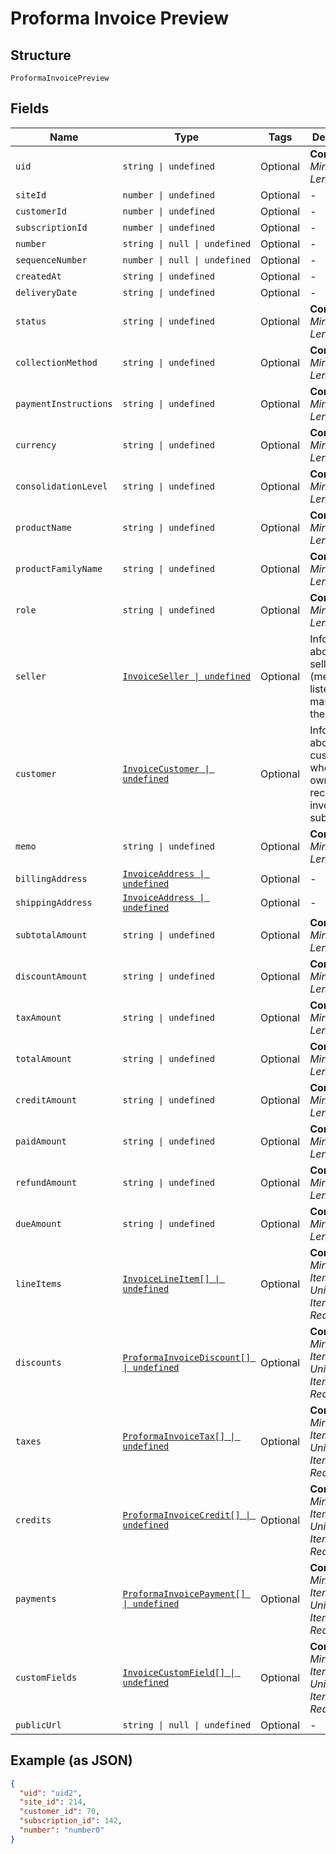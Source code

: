 
# Proforma Invoice Preview

## Structure

`ProformaInvoicePreview`

## Fields

| Name | Type | Tags | Description |
|  --- | --- | --- | --- |
| `uid` | `string \| undefined` | Optional | **Constraints**: *Minimum Length*: `1` |
| `siteId` | `number \| undefined` | Optional | - |
| `customerId` | `number \| undefined` | Optional | - |
| `subscriptionId` | `number \| undefined` | Optional | - |
| `number` | `string \| null \| undefined` | Optional | - |
| `sequenceNumber` | `number \| null \| undefined` | Optional | - |
| `createdAt` | `string \| undefined` | Optional | - |
| `deliveryDate` | `string \| undefined` | Optional | - |
| `status` | `string \| undefined` | Optional | **Constraints**: *Minimum Length*: `1` |
| `collectionMethod` | `string \| undefined` | Optional | **Constraints**: *Minimum Length*: `1` |
| `paymentInstructions` | `string \| undefined` | Optional | **Constraints**: *Minimum Length*: `1` |
| `currency` | `string \| undefined` | Optional | **Constraints**: *Minimum Length*: `1` |
| `consolidationLevel` | `string \| undefined` | Optional | **Constraints**: *Minimum Length*: `1` |
| `productName` | `string \| undefined` | Optional | **Constraints**: *Minimum Length*: `1` |
| `productFamilyName` | `string \| undefined` | Optional | **Constraints**: *Minimum Length*: `1` |
| `role` | `string \| undefined` | Optional | **Constraints**: *Minimum Length*: `1` |
| `seller` | [`InvoiceSeller \| undefined`](../../doc/models/invoice-seller.md) | Optional | Information about the seller (merchant) listed on the masthead of the invoice. |
| `customer` | [`InvoiceCustomer \| undefined`](../../doc/models/invoice-customer.md) | Optional | Information about the customer who is owner or recipient the invoiced subscription. |
| `memo` | `string \| undefined` | Optional | **Constraints**: *Minimum Length*: `1` |
| `billingAddress` | [`InvoiceAddress \| undefined`](../../doc/models/invoice-address.md) | Optional | - |
| `shippingAddress` | [`InvoiceAddress \| undefined`](../../doc/models/invoice-address.md) | Optional | - |
| `subtotalAmount` | `string \| undefined` | Optional | **Constraints**: *Minimum Length*: `1` |
| `discountAmount` | `string \| undefined` | Optional | **Constraints**: *Minimum Length*: `1` |
| `taxAmount` | `string \| undefined` | Optional | **Constraints**: *Minimum Length*: `1` |
| `totalAmount` | `string \| undefined` | Optional | **Constraints**: *Minimum Length*: `1` |
| `creditAmount` | `string \| undefined` | Optional | **Constraints**: *Minimum Length*: `1` |
| `paidAmount` | `string \| undefined` | Optional | **Constraints**: *Minimum Length*: `1` |
| `refundAmount` | `string \| undefined` | Optional | **Constraints**: *Minimum Length*: `1` |
| `dueAmount` | `string \| undefined` | Optional | **Constraints**: *Minimum Length*: `1` |
| `lineItems` | [`InvoiceLineItem[] \| undefined`](../../doc/models/invoice-line-item.md) | Optional | **Constraints**: *Minimum Items*: `1`, *Unique Items Required* |
| `discounts` | [`ProformaInvoiceDiscount[] \| undefined`](../../doc/models/proforma-invoice-discount.md) | Optional | **Constraints**: *Minimum Items*: `1`, *Unique Items Required* |
| `taxes` | [`ProformaInvoiceTax[] \| undefined`](../../doc/models/proforma-invoice-tax.md) | Optional | **Constraints**: *Minimum Items*: `1`, *Unique Items Required* |
| `credits` | [`ProformaInvoiceCredit[] \| undefined`](../../doc/models/proforma-invoice-credit.md) | Optional | **Constraints**: *Minimum Items*: `1`, *Unique Items Required* |
| `payments` | [`ProformaInvoicePayment[] \| undefined`](../../doc/models/proforma-invoice-payment.md) | Optional | **Constraints**: *Minimum Items*: `1`, *Unique Items Required* |
| `customFields` | [`InvoiceCustomField[] \| undefined`](../../doc/models/invoice-custom-field.md) | Optional | **Constraints**: *Minimum Items*: `1`, *Unique Items Required* |
| `publicUrl` | `string \| null \| undefined` | Optional | - |

## Example (as JSON)

```json
{
  "uid": "uid2",
  "site_id": 214,
  "customer_id": 70,
  "subscription_id": 142,
  "number": "number0"
}
```

